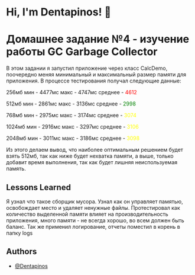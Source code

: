 
# Hi, I'm Dentapinos! 👋


# Домашнее задание №4 - изучение работы GC Garbage Collector

В этом задании я запустил приложение через класс CalcDemo, поочередно меняя минимальный и максимальный размер памяти для приложения.
В процессе тестирования получал следующие данные:

256мб
мин - 4477мс
макс - 4747мс	среднее - <span style="color:red;">4612

512мб
мин - 2861мс
макс - 3136мс	среднее - <span style="color:green;">2998

768мб
мин - 2975мс
макс - 3174мс	среднее - <span style="color:yellow;">3074

1024мб
мин - 2916мс
макс - 3297мс	среднее - <span style="color:yellow;">3106

2048мб
мин - 3011мс
макс - 3186мс	среднее - <span style="color:yellow;">3098

Из этого делаем вывод, что наиболее оптимальным решением будет взять 512мб, так как ниже будет нехватка памяти, а выше, только добавит время выполнения, так как будет лишняя неиспользуемая память.

## Lessons Learned
Я узнал что такое сборщик мусора. Узнал как он управляет памятью, освобождает место и удаляет ненужные файлы. Протестировал как количество выделенной памяти влияет на производительность приложения, много памяти  - не всегда хорошо, во всем должен быть баланс.
Так же применил логирование, отчеты поместил в корень в папку logs

## Authors

- [@Dentapinos](https://github.com/Dentapinos)

